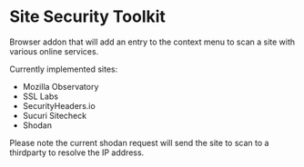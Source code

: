 # Site Security Toolkit

Browser addon that will add an entry to the context menu to scan a site with various online services.

Currently implemented sites:

* Mozilla Observatory
* SSL Labs
* SecurityHeaders.io
* Sucuri Sitecheck
* Shodan

Please note the current shodan request will send the site to scan to a thirdparty to resolve the IP address.
